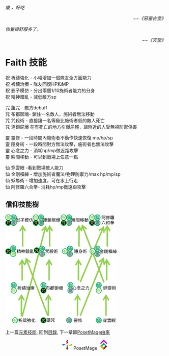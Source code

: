 *癢 ，好吃*  
<p align="right"><i>−−《惡靈古堡》</i></p>

*你覺得舒服多了。*  
<p align="right"><i>−−《天堂》</i></p>

# Faith 技能
祝 祈禱強化 - 小幅增加一個隊友全方面能力  
祝 祈禱治療 - 隊友回復HP和MP  
祝 影子模仿 - 分出兩個1/10施術者能力的分身  
祝 精神錯亂 - 減低敵方sp  
  
咒 詛咒 - 敵方debuff  
咒 布都御魂- 鎖住一名敵人，施術者無法移動  
咒 咒殺術 - 直接讓一名等級比施術者低的敵人死亡  
咒 連鎖屍爆 在有死亡的地方引爆屍體，讓附近的人受無視防禦傷害  
  
靈 靈修 - 一段時間內施術者不動作快速恢復 mp/hp/sp  
靈 隱身術 - 一段時間對方無法攻擊，施術者也無法攻擊  
靈 心念之力 - 消耗hp/mp做近距攻擊  
靈 瞬間移動 - 可以到戰場上任意一點  
  
仙 穿雲眼 -看到戰場敵人能力  
仙 金剛橫練 - 增加施術者魔法/物理防禦力/max hp/mp/sp  
仙 蜉蝣術 - 增加速度，可在水上行走  
仙 阿修羅六合拳- 消耗hp/mp做遠距攻擊  

## 信仰技能樹
<img src="./FaithSkillTree.svg" Width="350" />


上一篇[元素技能](../Element), 
回到[目錄](/Handbook/#ch-3-god-view), 
下一章節[PosetMage由來](../../Appendix/PosetMage)


<p align="center"><img src="/Icon/Design/4Element.svg" Height="32" /> PosetMage <img src="/Icon/Transparent/POM.png" Height="32" /></p>